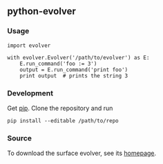 ## python-evolver

### Usage
```
import evolver

with evolver.Evolver('/path/to/evolver') as E:
    E.run_command('foo := 3')
    output = E.run_command('print foo')
    print output  # prints the string 3
```

### Development

Get [pip](http://pip.readthedocs.org/en/stable/installing/). Clone the
repository and run 

```
pip install --editable /path/to/repo
```

### Source

To download the surface evolver, see its
[homepage](http://facstaff.susqu.edu/brakke/evolver/evolver.html).
